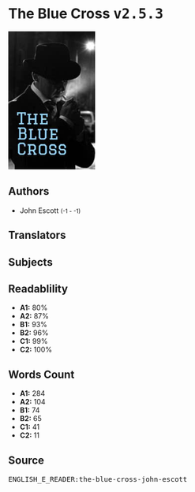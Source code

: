 # The Blue Cross <kbd>v2.5.3</kbd>

![](./cover.medium.jpg "")

## Authors


 - John Escott <small>(-1 - -1)</small>

## Translators



## Subjects



## Readablility


 - **A1:** 80%
 - **A2:** 87%
 - **B1:** 93%
 - **B2:** 96%
 - **C1:** 99%
 - **C2:** 100%

## Words Count


 - **A1:** 284
 - **A2:** 104
 - **B1:** 74
 - **B2:** 65
 - **C1:** 41
 - **C2:** 11

## Source


<kbd>ENGLISH_E_READER:the-blue-cross-john-escott</kbd>
